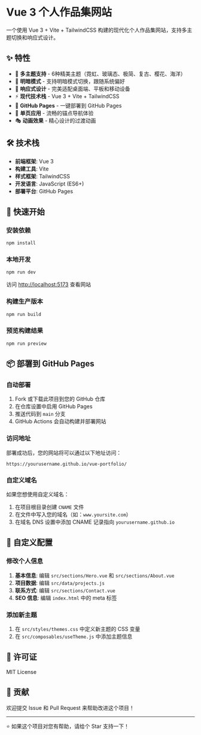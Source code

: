 # Vue 3 个人作品集网站

一个使用 Vue 3 + Vite + TailwindCSS 构建的现代化个人作品集网站，支持多主题切换和响应式设计。

## ✨ 特性

- 🎨 **多主题支持** - 6种精美主题（霓虹、玻璃态、极简、复古、樱花、海洋）
- 🌙 **明暗模式** - 支持明暗模式切换，跟随系统偏好
- 📱 **响应式设计** - 完美适配桌面端、平板和移动设备
- ⚡ **现代技术栈** - Vue 3 + Vite + TailwindCSS
- 🚀 **GitHub Pages** - 一键部署到 GitHub Pages
- 🎯 **单页应用** - 流畅的锚点导航体验
- 🎭 **动画效果** - 精心设计的过渡动画

## 🛠️ 技术栈

- **前端框架**: Vue 3
- **构建工具**: Vite
- **样式框架**: TailwindCSS
- **开发语言**: JavaScript (ES6+)
- **部署平台**: GitHub Pages

## 🚀 快速开始

### 安装依赖

```bash
npm install
```

### 本地开发

```bash
npm run dev
```

访问 [http://localhost:5173](http://localhost:5173) 查看网站

### 构建生产版本

```bash
npm run build
```

### 预览构建结果

```bash
npm run preview
```

## 📦 部署到 GitHub Pages

### 自动部署

1. Fork 或下载此项目到您的 GitHub 仓库
2. 在仓库设置中启用 GitHub Pages
3. 推送代码到 `main` 分支
4. GitHub Actions 会自动构建并部署网站

### 访问地址

部署成功后，您的网站将可以通过以下地址访问：

```
https://yourusername.github.io/vue-portfolio/
```

### 自定义域名

如果您想使用自定义域名：

1. 在项目根目录创建 `CNAME` 文件
2. 在文件中写入您的域名（如：`www.yoursite.com`）
3. 在域名 DNS 设置中添加 CNAME 记录指向 `yourusername.github.io`

## 🔧 自定义配置

### 修改个人信息

1. **基本信息**: 编辑 `src/sections/Hero.vue` 和 `src/sections/About.vue`
2. **项目数据**: 编辑 `src/data/projects.js`
3. **联系方式**: 编辑 `src/sections/Contact.vue`
4. **SEO 信息**: 编辑 `index.html` 中的 meta 标签

### 添加新主题

1. 在 `src/styles/themes.css` 中定义新主题的 CSS 变量
2. 在 `src/composables/useTheme.js` 中添加主题信息

## 📄 许可证

MIT License

## 🤝 贡献

欢迎提交 Issue 和 Pull Request 来帮助改进这个项目！

---

⭐ 如果这个项目对您有帮助，请给个 Star 支持一下！